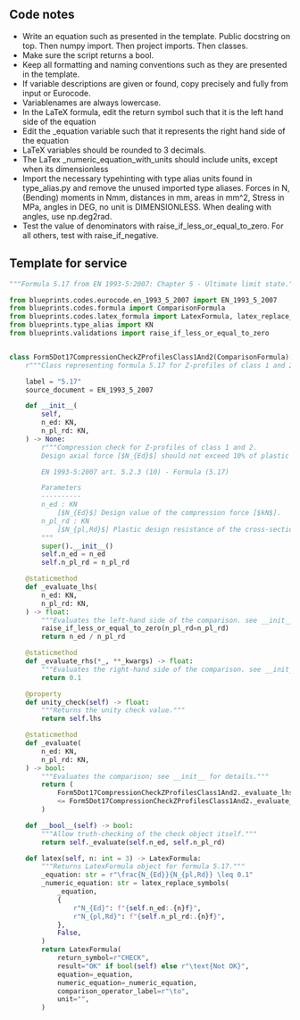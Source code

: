 ## Code notes

- Write an equation such as presented in the template. Public docstring on top. Then numpy import. Then project imports. Then classes.
- Make sure the script returns a bool. 
- Keep all formatting and naming conventions such as they are presented in the template. 
- If variable descriptions are given or found, copy precisely and fully from input or Eurocode. 
- Variablenames are always lowercase.
- In the LaTeX formula, edit the return symbol such that it is the left hand side of the equation
- Edit the _equation variable such that it represents the right hand side of the equation
- LaTeX variables should be rounded to 3 decimals.  
- The LaTex _numeric_equation_with_units should include units, except when its dimensionless
- Import the necessary typehinting with type alias units found in type_alias.py and remove the unused imported type aliases. Forces in N, (Bending) moments in Nmm, distances in mm, areas in mm^2, Stress in MPa, angles in DEG, no unit is DIMENSIONLESS. When dealing with angles, use np.deg2rad.
- Test the value of denominators with raise_if_less_or_equal_to_zero. For all others, test with raise_if_negative.

## Template for service

```python
"""Formula 5.17 from EN 1993-5:2007: Chapter 5 - Ultimate limit state."""

from blueprints.codes.eurocode.en_1993_5_2007 import EN_1993_5_2007
from blueprints.codes.formula import ComparisonFormula
from blueprints.codes.latex_formula import LatexFormula, latex_replace_symbols
from blueprints.type_alias import KN
from blueprints.validations import raise_if_less_or_equal_to_zero


class Form5Dot17CompressionCheckZProfilesClass1And2(ComparisonFormula):
    r"""Class representing formula 5.17 for Z-profiles of class 1 and 2: [$\frac{N_{Ed}}{N_{pl,Rd}} \leq 0.1$]."""

    label = "5.17"
    source_document = EN_1993_5_2007

    def __init__(
        self,
        n_ed: KN,
        n_pl_rd: KN,
    ) -> None:
        r"""Compression check for Z-profiles of class 1 and 2.
        Design axial force [$N_{Ed}$] should not exceed 10% of plastic resistance [$N_{pl,Rd}$].

        EN 1993-5:2007 art. 5.2.3 (10) - Formula (5.17)

        Parameters
        ----------
        n_ed : KN
            [$N_{Ed}$] Design value of the compression force [$kN$].
        n_pl_rd : KN
            [$N_{pl,Rd}$] Plastic design resistance of the cross-section [$kN$].
        """
        super().__init__()
        self.n_ed = n_ed
        self.n_pl_rd = n_pl_rd

    @staticmethod
    def _evaluate_lhs(
        n_ed: KN,
        n_pl_rd: KN,
    ) -> float:
        """Evaluates the left-hand side of the comparison. see __init__ for details."""
        raise_if_less_or_equal_to_zero(n_pl_rd=n_pl_rd)
        return n_ed / n_pl_rd

    @staticmethod
    def _evaluate_rhs(*_, **_kwargs) -> float:
        """Evaluates the right-hand side of the comparison. see __init__ for details."""
        return 0.1

    @property
    def unity_check(self) -> float:
        """Returns the unity check value."""
        return self.lhs

    @staticmethod
    def _evaluate(
        n_ed: KN,
        n_pl_rd: KN,
    ) -> bool:
        """Evaluates the comparison; see __init__ for details."""
        return (
            Form5Dot17CompressionCheckZProfilesClass1And2._evaluate_lhs(n_ed=n_ed, n_pl_rd=n_pl_rd)
            <= Form5Dot17CompressionCheckZProfilesClass1And2._evaluate_rhs()
        )

    def __bool__(self) -> bool:
        """Allow truth-checking of the check object itself."""
        return self._evaluate(self.n_ed, self.n_pl_rd)

    def latex(self, n: int = 3) -> LatexFormula:
        """Returns LatexFormula object for formula 5.17."""
        _equation: str = r"\frac{N_{Ed}}{N_{pl,Rd}} \leq 0.1"
        _numeric_equation: str = latex_replace_symbols(
            _equation,
            {
                r"N_{Ed}": f"{self.n_ed:.{n}f}",
                r"N_{pl,Rd}": f"{self.n_pl_rd:.{n}f}",
            },
            False,
        )
        return LatexFormula(
            return_symbol=r"CHECK",
            result="OK" if bool(self) else r"\text{Not OK}",
            equation=_equation,
            numeric_equation=_numeric_equation,
            comparison_operator_label=r"\to",
            unit="",
        )


```